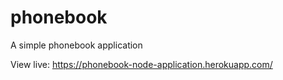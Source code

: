 # phonebook
A simple phonebook application

View live: https://phonebook-node-application.herokuapp.com/